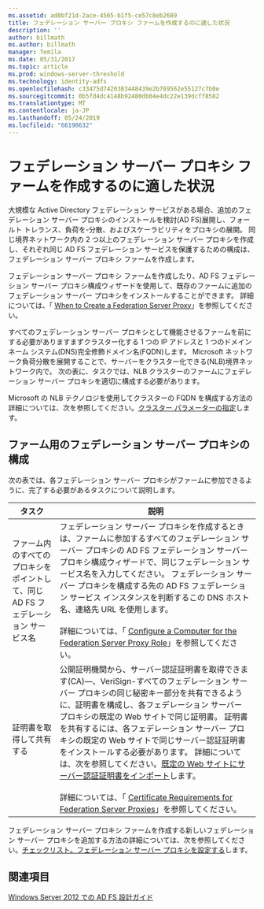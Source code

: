 ```yaml
---
ms.assetid: ad0bf21d-2ace-4565-b1f5-ce57c8eb2689
title: フェデレーション サーバー プロキシ ファームを作成するのに適した状況
description: ''
author: billmath
ms.author: billmath
manager: femila
ms.date: 05/31/2017
ms.topic: article
ms.prod: windows-server-threshold
ms.technology: identity-adfs
ms.openlocfilehash: c33475d7420383448439e2b769562e55127c7b0e
ms.sourcegitcommit: 0b5fd4dc4148b92480db04e4dc22e139dcff8582
ms.translationtype: MT
ms.contentlocale: ja-JP
ms.lasthandoff: 05/24/2019
ms.locfileid: "66190632"
---
```

# <a name="when-to-create-a-federation-server-proxy-farm"></a>フェデレーション サーバー プロキシ ファームを作成するのに適した状況

大規模な Active Directory フェデレーション サービスがある場合、追加のフェデレーション サーバー プロキシのインストールを検討\(AD FS\)展開し、フォールト トレランス、負荷を\-分散、およびスケーラビリティをプロキシの展開。 同じ境界ネットワーク内の 2 つ以上のフェデレーション サーバー プロキシを作成し、それぞれ同じ AD FS フェデレーション サービスを保護するための構成は、フェデレーション サーバー プロキシ ファームを作成します。  
  
フェデレーション サーバー プロキシ ファームを作成したり、AD FS フェデレーション サーバー プロキシ構成ウィザードを使用して、既存のファームに追加のフェデレーション サーバー プロキシをインストールすることができます。 詳細については、「 [When to Create a Federation Server Proxy](When-to-Create-a-Federation-Server-Proxy.md)」を参照してください。  
  
すべてのフェデレーション サーバー プロキシとして機能させるファームを前にする必要がありますまずクラスター化する 1 つの IP アドレスと 1 つのドメイン ネーム システム\(DNS\)完全修飾ドメイン名\(FQDN\)します。 Microsoft ネットワーク負荷分散を展開することで、サーバーをクラスター化できる\(NLB\)境界ネットワーク内で。 次の表に、タスクでは、NLB クラスターのファームにフェデレーション サーバー プロキシを適切に構成する必要があります。  
  
Microsoft の NLB テクノロジを使用してクラスターの FQDN を構成する方法の詳細については、次を参照してください。[クラスター パラメーターの指定](https://go.microsoft.com/fwlink/?linkid=74651)します。  
  
## <a name="configuring-federation-server-proxies-for-a-farm"></a>ファーム用のフェデレーション サーバー プロキシの構成  
次の表では、各フェデレーション サーバー プロキシがファームに参加できるように、完了する必要があるタスクについて説明します。  
  
|タスク|説明|  
|--------|---------------|  
|ファーム内のすべてのプロキシをポイントして、同じ AD FS フェデレーション サービス名|フェデレーション サーバー プロキシを作成するときは、ファームに参加するすべてのフェデレーション サーバー プロキシの AD FS フェデレーション サーバー プロキシ構成ウィザードで、同じフェデレーション サービス名を入力してください。 フェデレーション サーバー プロキシを構成する先の AD FS フェデレーション サービス インスタンスを判断するこの DNS ホスト名、連絡先 URL を使用します。<br /><br />詳細については、「 [Configure a Computer for the Federation Server Proxy Role](../../ad-fs/deployment/Configure-a-Computer-for-the-Federation-Server-Proxy-Role.md)」を参照してください。|  
|証明書を取得して共有する|公開証明機関から、サーバー認証証明書を取得できます\(CA\)—、VeriSign-すべてのフェデレーション サーバー プロキシの同じ秘密キー部分を共有できるように、証明書を構成し、各フェデレーション サーバー プロキシの既定の Web サイトで同じ証明書。 証明書を共有するには、各フェデレーション サーバー プロキシの既定の Web サイトで同じサーバー認証証明書をインストールする必要があります。 詳細については、次を参照してください。[既定の Web サイトにサーバー認証証明書をインポート](../../ad-fs/deployment/Import-a-Server-Authentication-Certificate-to-the-Default-Web-Site.md)します。<br /><br />詳細については、「 [Certificate Requirements for Federation Server Proxies](Certificate-Requirements-for-Federation-Server-Proxies.md)」を参照してください。|  
  
フェデレーション サーバー プロキシ ファームを作成する新しいフェデレーション サーバー プロキシを追加する方法の詳細については、次を参照してください。[チェックリスト。フェデレーション サーバー プロキシを設定する](../../ad-fs/deployment/Checklist--Setting-Up-a-Federation-Server-Proxy.md)します。  
  
## <a name="see-also"></a>関連項目
[Windows Server 2012 での AD FS 設計ガイド](AD-FS-Design-Guide-in-Windows-Server-2012.md)
